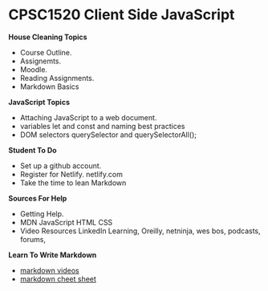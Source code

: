 # CPSC1520 Client Side JavaScript

__House Cleaning Topics__
- Course Outline.
- Assignemts.  
- Moodle.
- Reading Assignments.
- Markdown Basics

__JavaScript Topics__
- Attaching JavaScript to a web document.
- variables let and const and naming best practices
- DOM selectors   querySelector and querySelectorAll();

__Student To Do__
- Set up a github account.
- Register for Netlify. netlify.com
- Take the time to lean Markdown


__Sources For Help__ 
- Getting Help.
- MDN JavaScript HTML CSS
- Video Resources LinkedIn Learning, Oreilly, netninja, wes bos, podcasts, forums, 

__Learn To Write Markdown__
- [markdown videos](https://wesbos.com/mastering-markdown)
- [markdown cheet sheet](https://github.com/adam-p/markdown-here/wiki/Markdown-Cheatsheet)


